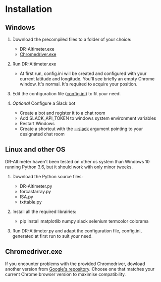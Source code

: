 # Installation

## Windows 

1. Download the precompiled files to a folder of your choice:
   - DR-Altimeter.exe
   - [Chromedriver.exe](INSTALL.md#chromedriverexe)
   
2. Run DR-Altimeter.exe
   - At first run, config.ini will be created and configured with your current latitude and longitude. You'll see briefly an empty Chrome window. It's normal. It's required to acquire your position.
   
3. Edit the configuration file ([config.ini](CONFIG.md)) to fit your need.

4. _Optional_ Configure a Slack bot
   - Create a bot and register it to a chat room
   - Add SLACK_API_TOKEN to windows system environment variables
   - Restart Windows
   - Create a shortcut with the [--slack](COMMAND.md#-s---slack) argument pointing to your designated chat room

## Linux and other OS

DR-Altimeter haven't been tested on other os system than Windows 10 running Python 3.6, but it should work with only minor tweeks.

1. Download the Python source files:
   - DR-Altimeter.py
   - forcastarray.py
   - ISA.py
   - txttable.py
   
2. Install all the required librairies:
   - pip install matplotlib numpy slack selenium termcolor colorama

3. Run DR-Altimeter.py and adapt the configuration file, config.ini, generated at first run to suit your need.


## Chromedriver.exe

If you encounter problems with the provided Chromedriver, dowload another version from [Google's repository](https://chromedriver.storage.googleapis.com/index.html). Choose one that matches your current Chrome browser version to maximise compatibility.

